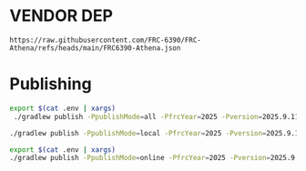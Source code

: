 # VENDOR DEP
`https://raw.githubusercontent.com/FRC-6390/FRC-Athena/refs/heads/main/FRC6390-Athena.json`

# Publishing
```bash
export $(cat .env | xargs)
 ./gradlew publish -PpublishMode=all -PfrcYear=2025 -Pversion=2025.9.11 #Publish local to wpilib folder and online
 ```

 ```bash
 ./gradlew publish -PpublishMode=local -PfrcYear=2025 -Pversion=2025.9.11 #Publish local to wpilib folder
 ```

 ```bash
export $(cat .env | xargs)
 ./gradlew publish -PpublishMode=online -PfrcYear=2025 -Pversion=2025.9.11 #Publish to online
 ```